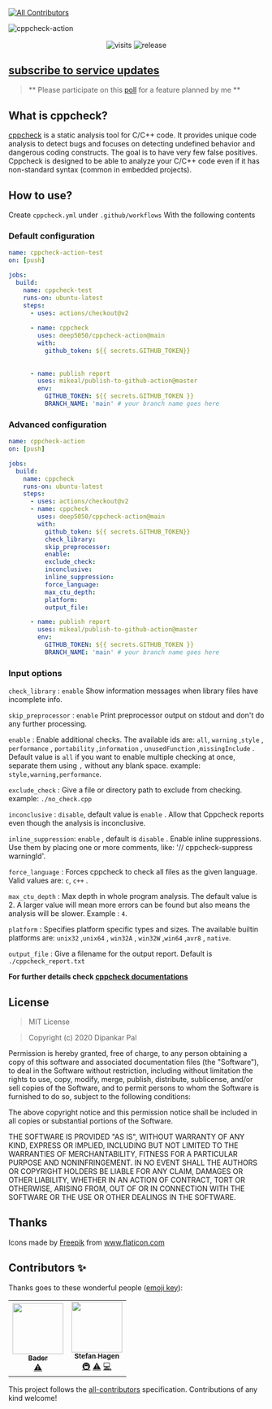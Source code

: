 
<!-- ALL-CONTRIBUTORS-BADGE:START - Do not remove or modify this section -->
[![All Contributors](https://img.shields.io/badge/all_contributors-2-orange.svg?style=flat-square)](#contributors-)
<!-- ALL-CONTRIBUTORS-BADGE:END -->
![cppcheck-action](https://socialify.git.ci/deep5050/cppcheck-action/image?description=1&logo=https%3A%2F%2Fi.imgur.com%2FbDs8nfo.png&theme=Light)



<div align=center>
<p align=center>
<img align=center src=http://hits.dwyl.com/deep5050/cppcheck-action.svg alt=visits>
<img align=center src=https://img.shields.io/github/v/release/deep5050/cppcheck-action?style=flat-square alt=release>
</p>

</div>


## [subscribe to service updates](https://github.com/deep5050/cppcheck-action/issues/11)

> ** Please participate on this
> [poll](https://github.com/deep5050/cppcheck-action/issues/10) for a feature
> planned by me **


## What is cppcheck?

[cppcheck](https://github.com/danmar/cppcheck) is a static analysis tool for
C/C++ code. It provides unique code analysis to detect bugs and focuses on
detecting undefined behavior and dangerous coding constructs. The goal is to
have very few false positives. Cppcheck is designed to be able to analyze your
C/C++ code even if it has non-standard syntax (common in embedded projects).

## How to use?

Create `cppcheck.yml` under `.github/workflows` With the following contents

### Default configuration

```yml
name: cppcheck-action-test
on: [push]

jobs:
  build:
    name: cppcheck-test
    runs-on: ubuntu-latest
    steps:
      - uses: actions/checkout@v2
          
      - name: cppcheck
        uses: deep5050/cppcheck-action@main
        with:
          github_token: ${{ secrets.GITHUB_TOKEN}}
          
        
      - name: publish report    
        uses: mikeal/publish-to-github-action@master
        env:
          GITHUB_TOKEN: ${{ secrets.GITHUB_TOKEN }}
          BRANCH_NAME: 'main' # your branch name goes here
```

### Advanced configuration

```yml
name: cppcheck-action
on: [push]

jobs:
  build:
    name: cppcheck
    runs-on: ubuntu-latest
    steps:
      - uses: actions/checkout@v2
      - name: cppcheck
        uses: deep5050/cppcheck-action@main
        with:
          github_token: ${{ secrets.GITHUB_TOKEN}}
          check_library:
          skip_preprocessor:
          enable:
          exclude_check:
          inconclusive:
          inline_suppression:
          force_language:
          max_ctu_depth:
          platform:
          output_file:

      - name: publish report    
        uses: mikeal/publish-to-github-action@master
        env:
          GITHUB_TOKEN: ${{ secrets.GITHUB_TOKEN }}
          BRANCH_NAME: 'main' # your branch name goes here
```

### Input options

`check_library` : `enable` Show information messages when library files have
incomplete info.

`skip_preprocessor` : `enable` Print preprocessor output on stdout and don't do
any further processing.

`enable` : Enable additional checks. The available ids are: `all`, `warning`
,`style` , `performance` , `portability` ,`information` , `unusedFunction`
,`missingInclude` . Default value is `all` if you want to enable multiple
checking at once, separate them using `,` without any blank space. example:
`style,warning,performance`.

`exclude_check` : Give a file or directory path to exclude from checking.
example: `./no_check.cpp`

`inconclusive` : `disable`, default value is `enable` . Allow that Cppcheck
reports even though the analysis is inconclusive.

`inline_suppression`: `enable` , default is `disable` . Enable inline
suppressions. Use them by placing one or more comments, like: '//
cppcheck-suppress warningId'.

`force_language` : Forces cppcheck to check all files as the given language.
Valid values are: `c`, `c++` .

`max_ctu_depth` : Max depth in whole program analysis. The default value is 2. A
larger value will mean more errors can be found but also means the analysis will
be slower. Example : `4`.

`platform` : Specifies platform specific types and sizes. The available builtin
platforms are: `unix32` ,`unix64` , `win32A` , `win32W` ,`win64` ,`avr8` ,
`native`.

`output_file` : Give a filename for the output report. Default is
`./cppcheck_report.txt`

<b> For further details check
[cppcheck documentations](http://cppcheck.sourceforge.net/manual.pdf) </b>

## License

> MIT License

> Copyright (c) 2020 Dipankar Pal

Permission is hereby granted, free of charge, to any person obtaining a copy of
this software and associated documentation files (the "Software"), to deal in
the Software without restriction, including without limitation the rights to
use, copy, modify, merge, publish, distribute, sublicense, and/or sell copies of
the Software, and to permit persons to whom the Software is furnished to do so,
subject to the following conditions:

The above copyright notice and this permission notice shall be included in all
copies or substantial portions of the Software.

THE SOFTWARE IS PROVIDED "AS IS", WITHOUT WARRANTY OF ANY KIND, EXPRESS OR
IMPLIED, INCLUDING BUT NOT LIMITED TO THE WARRANTIES OF MERCHANTABILITY, FITNESS
FOR A PARTICULAR PURPOSE AND NONINFRINGEMENT. IN NO EVENT SHALL THE AUTHORS OR
COPYRIGHT HOLDERS BE LIABLE FOR ANY CLAIM, DAMAGES OR OTHER LIABILITY, WHETHER
IN AN ACTION OF CONTRACT, TORT OR OTHERWISE, ARISING FROM, OUT OF OR IN
CONNECTION WITH THE SOFTWARE OR THE USE OR OTHER DEALINGS IN THE SOFTWARE.

## Thanks

Icons made by
<a href="https://www.flaticon.com/authors/freepik" title="Freepik">Freepik</a>
from <a href="https://www.flaticon.com/" title="Flaticon"> www.flaticon.com</a>

## Contributors ✨

Thanks goes to these wonderful people ([emoji key](https://allcontributors.org/docs/en/emoji-key)):

<!-- ALL-CONTRIBUTORS-LIST:START - Do not remove or modify this section -->
<!-- prettier-ignore-start -->
<!-- markdownlint-disable -->
<table>
  <tr>
    <td align="center"><a href="http://badereddineouaich.herokuapp.com"><img src="https://avatars2.githubusercontent.com/u/49657842?v=4" width="100px;" alt=""/><br /><sub><b>Bader</b></sub></a><br /><a href="https://github.com/deep5050/cppcheck-action/commits?author=BaderEddineOuaich" title="Tests">⚠️</a></td>
    <td align="center"><a href="https://stefan-hagen.website"><img src="https://avatars1.githubusercontent.com/u/450800?v=4" width="100px;" alt=""/><br /><sub><b>Stefan Hagen</b></sub></a><br /><a href="#infra-sthagen" title="Infrastructure (Hosting, Build-Tools, etc)">🚇</a> <a href="https://github.com/deep5050/cppcheck-action/commits?author=sthagen" title="Tests">⚠️</a> <a href="https://github.com/deep5050/cppcheck-action/commits?author=sthagen" title="Code">💻</a></td>
  </tr>
</table>

<!-- markdownlint-enable -->
<!-- prettier-ignore-end -->
<!-- ALL-CONTRIBUTORS-LIST:END -->

This project follows the [all-contributors](https://github.com/all-contributors/all-contributors) specification. Contributions of any kind welcome!